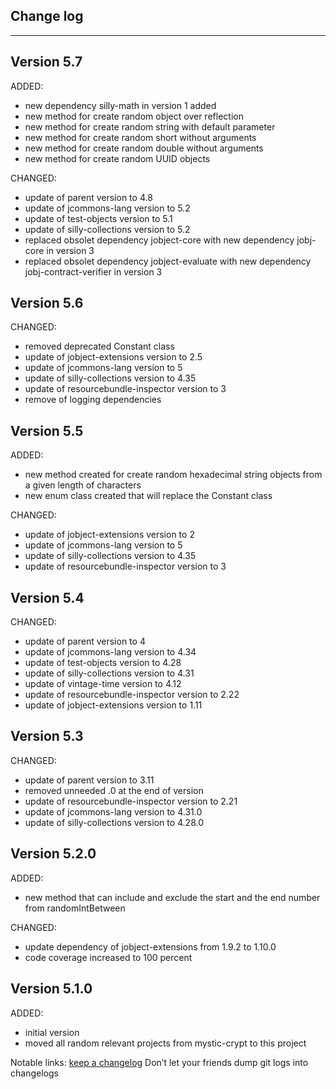## Change log
----------------------

Version 5.7
-------------

ADDED:
 
- new dependency silly-math in version 1 added
- new method for create random object over reflection
- new method for create random string with default parameter
- new method for create random short without arguments
- new method for create random double without arguments
- new method for create random UUID objects

CHANGED:

- update of parent version to 4.8
- update of jcommons-lang version to 5.2
- update of test-objects version to 5.1
- update of silly-collections version to 5.2
- replaced obsolet dependency jobject-core with new dependency jobj-core in version 3
- replaced obsolet dependency jobject-evaluate with new dependency jobj-contract-verifier in version 3 

Version 5.6
-------------

CHANGED:

- removed deprecated Constant class
- update of jobject-extensions version to 2.5
- update of jcommons-lang version to 5
- update of silly-collections version to 4.35
- update of resourcebundle-inspector version to 3
- remove of logging dependencies

Version 5.5
-------------

ADDED:
 
- new method created for create random hexadecimal string objects from a given length of characters
- new enum class created that will replace the Constant class

CHANGED:

- update of jobject-extensions version to 2
- update of jcommons-lang version to 5
- update of silly-collections version to 4.35
- update of resourcebundle-inspector version to 3

Version 5.4
-------------

CHANGED:

- update of parent version to 4
- update of jcommons-lang version to 4.34
- update of test-objects version to 4.28
- update of silly-collections version to 4.31
- update of vintage-time version to 4.12 
- update of resourcebundle-inspector version to 2.22
- update of jobject-extensions version to 1.11

Version 5.3
-------------

CHANGED:

- update of parent version to 3.11
- removed unneeded .0 at the end of version
- update of resourcebundle-inspector version to 2.21
- update of jcommons-lang version to 4.31.0
- update of silly-collections version to 4.28.0

Version 5.2.0
-------------

ADDED:
 
- new method that can include and exclude the start and the end number from randomIntBetween

CHANGED:

- update dependency of jobject-extensions from 1.9.2 to 1.10.0
- code coverage increased to 100 percent

Version 5.1.0
-------------

ADDED:
 
- initial version
- moved all random relevant projects from mystic-crypt to this project

Notable links:
[keep a changelog](http://keepachangelog.com/en/1.0.0/) Don’t let your friends dump git logs into changelogs